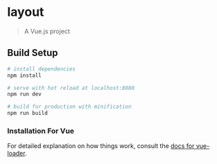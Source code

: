 # layout

> A Vue.js project

## Build Setup

``` bash
# install dependencies
npm install

# serve with hot reload at localhost:8080
npm run dev

# build for production with minification
npm run build
```
### Installation For Vue



For detailed explanation on how things work, consult the [docs for vue-loader](http://vuejs.github.io/vue-loader).
